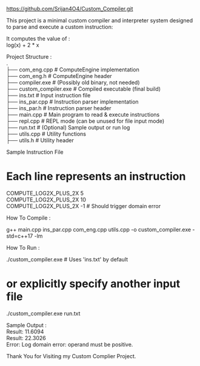 https://github.com/Srijan4O4/Custom_Compiler.git  

This project is a minimal custom compiler and interpreter system designed to parse and execute a custom instruction:  

It computes the value of  :  
log(x) + 2 * x  

Project Structure :  
.  
├── com_eng.cpp          # ComputeEngine implementation  
├── com_eng.h            # ComputeEngine header  
├── compiler.exe         # (Possibly old binary, not needed)  
├── custom_compiler.exe  # Compiled executable (final build)  
├── ins.txt              # Input instruction file  
├── ins_par.cpp          # Instruction parser implementation  
├── ins_par.h            # Instruction parser header  
├── main.cpp             # Main program to read & execute instructions  
├── repl.cpp             # REPL mode (can be unused for file input mode)  
├── run.txt              # (Optional) Sample output or run log  
├── utils.cpp            # Utility functions  
├── utils.h              # Utility header  


Sample Instruction File   
# Each line represents an instruction  
COMPUTE_LOG2X_PLUS_2X 5  
COMPUTE_LOG2X_PLUS_2X 10  
COMPUTE_LOG2X_PLUS_2X -1   # Should trigger domain error  

How To Compile :  

g++ main.cpp ins_par.cpp com_eng.cpp utils.cpp -o custom_compiler.exe -std=c++17 -lm  

How To Run :   

./custom_compiler.exe          # Uses 'ins.txt' by default  
# or explicitly specify another input file  
./custom_compiler.exe run.txt  

Sample Output :  
Result: 11.6094  
Result: 22.3026  
Error: Log domain error: operand must be positive.  


Thank You for Visiting my Custom Complier Project.  
